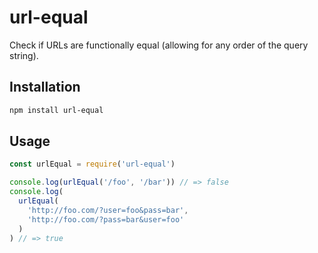 # url-equal
Check if URLs are functionally equal (allowing for any order of the query string).

## Installation
```sh
npm install url-equal
```

## Usage
```js
const urlEqual = require('url-equal')

console.log(urlEqual('/foo', '/bar')) // => false
console.log(
  urlEqual(
    'http://foo.com/?user=foo&pass=bar',
    'http://foo.com/?pass=bar&user=foo'
  )
) // => true
```
